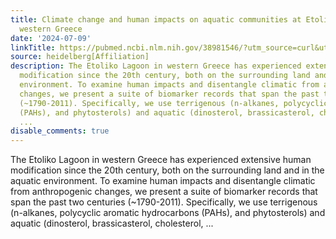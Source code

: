 ```yaml
---
title: Climate change and human impacts on aquatic communities at Etoliko Lagoon in
  western Greece
date: '2024-07-09'
linkTitle: https://pubmed.ncbi.nlm.nih.gov/38981546/?utm_source=curl&utm_medium=rss&utm_campaign=pubmed-2&utm_content=1FakS-2QOkCT8HsMOQP1bCRQ4YzyumYOmxmF0moLsQ3dFB1E9V&fc=20220326224207&ff=20240710182341&v=2.18.0.post9+e462414
source: heidelberg[Affiliation]
description: The Etoliko Lagoon in western Greece has experienced extensive human
  modification since the 20th century, both on the surrounding land and in the aquatic
  environment. To examine human impacts and disentangle climatic from anthropogenic
  changes, we present a suite of biomarker records that span the past two centuries
  (~1790-2011). Specifically, we use terrigenous (n-alkanes, polycyclic aromatic hydrocarbons
  (PAHs), and phytosterols) and aquatic (dinosterol, brassicasterol, cholesterol,
  ...
disable_comments: true
---
```

The Etoliko Lagoon in western Greece has experienced extensive human modification since the 20th century, both on the surrounding land and in the aquatic environment. To examine human impacts and disentangle climatic from anthropogenic changes, we present a suite of biomarker records that span the past two centuries (~1790-2011). Specifically, we use terrigenous (n-alkanes, polycyclic aromatic hydrocarbons (PAHs), and phytosterols) and aquatic (dinosterol, brassicasterol, cholesterol, ...